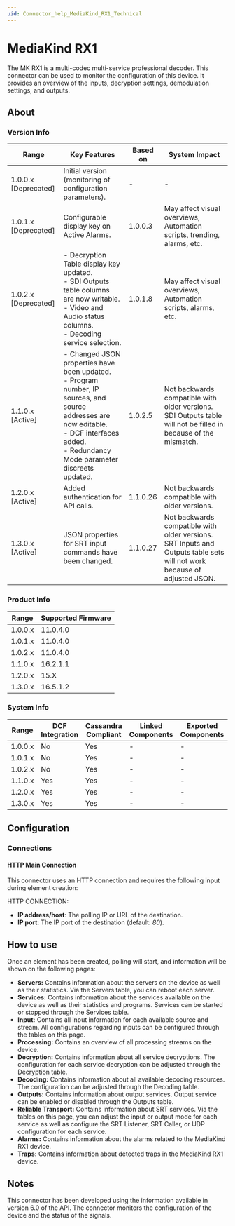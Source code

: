 ```yaml
---
uid: Connector_help_MediaKind_RX1_Technical
---
```


# MediaKind RX1

The MK RX1 is a multi-codec multi-service professional decoder. This connector can be used to monitor the configuration of this device. It provides an overview of the inputs, decryption settings, demodulation settings, and outputs.

## About

### Version Info

| Range | Key Features | Based on | System Impact |
|--|--|--|--|
| 1.0.0.x [Deprecated] | Initial version (monitoring of configuration parameters). | - | - |
| 1.0.1.x [Deprecated] | Configurable display key on Active Alarms. | 1.0.0.3 | May affect visual overviews, Automation scripts, trending, alarms, etc. |
| 1.0.2.x [Deprecated] | - Decryption Table display key updated.<br>- SDI Outputs table columns are now writable.<br>- Video and Audio status columns.<br>- Decoding service selection. | 1.0.1.8 | May affect visual overviews, Automation scripts, alarms, etc. |
| 1.1.0.x [Active] | - Changed JSON properties have been updated.<br>- Program number, IP sources, and source addresses are now editable.<br>- DCF interfaces added.<br>- Redundancy Mode parameter discreets updated. | 1.0.2.5 | Not backwards compatible with older versions. SDI Outputs table will not be filled in because of the mismatch. |
| 1.2.0.x [Active] | Added authentication for API calls. | 1.1.0.26 | Not backwards compatible with older versions. |
| 1.3.0.x [Active] | JSON properties for SRT input commands have been changed. | 1.1.0.27 | Not backwards compatible with older versions. SRT Inputs and Outputs table sets will not work because of adjusted JSON. |

### Product Info

| Range     | Supported Firmware     |
|-----------|------------------------|
| 1.0.0.x   | 11.0.4.0               |
| 1.0.1.x   | 11.0.4.0               |
| 1.0.2.x   | 11.0.4.0               |
| 1.1.0.x   | 16.2.1.1               |
| 1.2.0.x   | 15.X                   |
| 1.3.0.x   | 16.5.1.2               |

### System Info

| Range     | DCF Integration     | Cassandra Compliant     | Linked Components     | Exported Components     |
|-----------|---------------------|-------------------------|-----------------------|-------------------------|
| 1.0.0.x   | No                  | Yes                     | -                     | -                       |
| 1.0.1.x   | No                  | Yes                     | -                     | -                       |
| 1.0.2.x   | No                  | Yes                     | -                     | -                       |
| 1.1.0.x   | Yes                 | Yes                     | -                     | -                       |
| 1.2.0.x   | Yes                 | Yes                     | -                     | -                       |
| 1.3.0.x   | Yes                 | Yes                     | -                     | -                       |

## Configuration

### Connections

#### HTTP Main Connection

This connector uses an HTTP connection and requires the following input during element creation:

HTTP CONNECTION:

- **IP address/host**: The polling IP or URL of the destination.
- **IP port**: The IP port of the destination (default: *80*).

## How to use

Once an element has been created, polling will start, and information will be shown on the following pages:

- **Servers:** Contains information about the servers on the device as well as their statistics. Via the Servers table, you can reboot each server.
- **Services:** Contains information about the services available on the device as well as their statistics and programs. Services can be started or stopped through the Services table.
- **Input:** Contains all input information for each available source and stream. All configurations regarding inputs can be configured through the tables on this page.
- **Processing:** Contains an overview of all processing streams on the device.
- **Decryption:** Contains information about all service decryptions. The configuration for each service decryption can be adjusted through the Decryption table.
- **Decoding:** Contains information about all available decoding resources. The configuration can be adjusted through the Decoding table.
- **Outputs:** Contains information about output services. Output service can be enabled or disabled through the Outputs table.
- **Reliable Transport:** Contains information about SRT services. Via the tables on this page, you can adjust the input or output mode for each service as well as configure the SRT Listener, SRT Caller, or UDP configuration for each service.
- **Alarms:** Contains information about the alarms related to the MediaKind RX1 device.
- **Traps:** Contains information about detected traps in the MediaKind RX1 device.

## Notes

This connector has been developed using the information available in version 6.0 of the API. The connector monitors the configuration of the device and the status of the signals.
